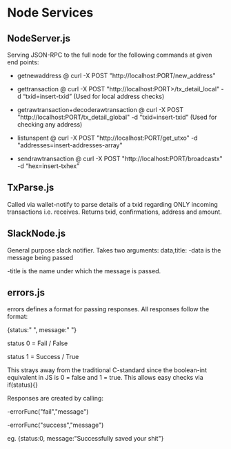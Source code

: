 # Node Services


## NodeServer.js

Serving JSON-RPC to the full node for the following commands at given end points:

- getnewaddress @ curl -X POST "http://localhost:PORT/new_address"

- gettransaction @ curl -X POST "http://localhost:PORT>/tx_detail_local" -d “txid=insert-txid” (Used for local address checks)

- getrawtransaction+decoderawtransaction @ curl -X POST "http://localhost:PORT/tx_detail_global" -d “txid=insert-txid” (Used for checking any address)

- listunspent @ curl -X POST "http://localhost:PORT/get_utxo" -d "addresses=insert-addresses-array"

- sendrawtransaction @ curl -X POST "http://localhost:PORT/broadcastx" -d “hex=insert-txhex”
  
## TxParse.js

Called via wallet-notify to parse details of a txid regarding ONLY incoming transactions i.e. receives.
Returns txid, confirmations, address and amount.

## SlackNode.js

General purpose slack notifier. Takes two arguments: data,title:
-data is the message being passed 

-title is the name under which the message is passed.

## errors.js

errors defines a format for passing responses. All responses follow the format: 

{status:" ", message:" "}

status 0 = Fail / False

status 1 = Success / True

This strays away from the traditional C-standard since the boolean-int equivalent in JS is 0 = false and 1 = true. 
This allows easy checks via if(status){}

Responses are created by calling:

-errorFunc("fail","message") 

-errorFunc("success","message")

eg. {status:0, message:"Successfully saved your shit"}
